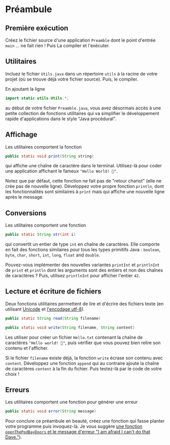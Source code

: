 Préambule
================================================================================

Première exécution
--------------------------------------------------------------------------------

Créez le fichier source d'une application `Preamble` dont le point d'entrée `main` 
... ne fait rien ! Puis La compiler et l'exécuter.

Utilitaires
--------------------------------------------------------------------------------

Incluez le fichier `Utils.java` dans un répertoire `utils` à la racine de votre
projet (où se trouve déjà votre fichier source). Puis, le compiler.

En ajoutant la ligne

```java
import static utils.Utils.*;
```
au début de votre fichier `Preamble.java`, vous avez désormais accès à une
petite collection de fonctions utilitaires qui va simplifier le développement
rapide d'applications dans le style "Java procédural".

Affichage
--------------------------------------------------------------------------------

Les utilitaires comportent la fonction
```java
public static void print(String string)
```
qui affiche une chaîne de caractère dans le terminal. Utilisez-là pour coder
une application affichant le fameux `"Hello World! 👋"`.

Notez que par défaut, cette fonction ne fait pas de "retour chariot" (elle ne
crée pas de nouvelle ligne). Développez votre propre fonction `println`,
dont les fonctionnalités sont similaires à `print` mais qui affiche une
nouvelle ligne après le message.

Conversions
---------------------------------------------------------------------------------

Les utilitaires comportent une fonction 
```java
public static String str(int i)
```
qui convertit un entier de type `int` en chaîne de caractères. Elle comporte
en fait des fonctions similaires pour tous les types primitifs Java : 
`boolean`, `byte`, `char`, `short`, `int`, `long`, `float` and `double`.

Pouvez-vous implémenter des nouvelles variantes `printInt` et `printlnInt` 
de `print` et `println` dont les arguments sont des entiers et non des chaînes
de caractères ? Puis, utilisez `printlnInt` pour afficher l'entier `42`.

Lecture et écriture de fichiers
--------------------------------------------------------------------------------

Deux fonctions utilitaires permettent de lire et d'écrire des fichiers texte
(en utilisant [Unicode](https://fr.wikipedia.org/wiki/Unicode) et [l'encodage utf-8](https://fr.wikipedia.org/wiki/UTF-8)).

```java
public static String read(String filename)
```

```java
public static void write(String filename, String content) 
```

Les utiliser pour créer un fichier `Hello.txt` contenant la chaîne de 
caractères `"Hello world! 👋"`, puis vérifier que vous pouvez bien relire son
contenu et l'afficher.

Si le fichier `filename` existe déjà, la fonction `write` écrase son contenu
avec `content`. Développez une fonction `append` qui au contraire ajoute 
la chaîne de caractères `content` à la fin du fichier. 
Puis testez-là par le code de votre choix !

Erreurs
--------------------------------------------------------------------------------

Les utilitaires comportent une fonction pour générer une erreur
```java
public static void error(String message)
```
Pour conclure ce préambule en beauté, créez une fonction qui fasse planter
votre programme puis invoquez-là.
Je vous suggère [une fonction `openThePodBayDoors` et le message d'erreur 
"I am afraid I can't do that Dave."](https://www.youtube.com/watch?v=Mme2Aya_6Bc)).